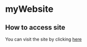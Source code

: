 # myWebsite

## How to access site
You can visit the site by clicking [here](http://dannygosain.me/)
